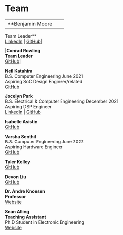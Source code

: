 # Team
| | | |
|:-------------------------:|:-------------------------:|:-------------------------:|
|**Benjamin Moore <br/>
Team Leader** <br/>
[LinkedIn](https://linkedIn.com) | [GitHub](https://github.com/mooreben34)|


|**Conrad Rowling <br/>
Team Leader** <br/>
[GitHub](https://github.com/Conrad-Rowling)|


**Neil Katahira** <br/>
B.S. Computer Engineering June 2021 <br/>
Aspiring SoC Design Engineer/related <br/>
[GitHub](https://github.com/neilkatahira)


**Jocelyn Park** <br/>
B.S. Electrical & Computer Engineering December 2021 <br/>
Aspiring DSP Engineer <br/>
[LinkedIn](https://linkedIn.com/in/jocelyn-park) | [GitHub](https://github.com/spectivePer) 


**Isabelle Asistin** <br/>
[GitHub](https://github.com/ijasistin) 


**Varsha Senthil** <br/>
B.S. Computer Engineering June 2022  <br/>
Aspiring Hardware Engineer <br/>
[GitHub](https://github.com/varshaaaaa)


**Tyler Kelley** <br/>
[GitHub](https://github.com/tfkelley)


**Devon Liu**   <br/>
[GitHub](https://github.com/dvnliu)

**Dr. Andre Knoesen <br/>
Professor** <br/>
[Website](https://faculty.engineering.ucdavis.edu/knoesen/) 

**Sean Alling <br/>
Teaching Assistant** <br/>
Ph.D Student in Electronic Engineering <br/>
[Website](https://www.ece.ucdavis.edu/blog/alling-sean/)
